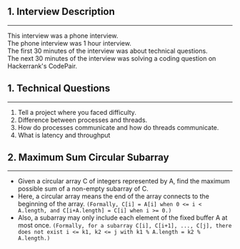 ## 1. Interview Description
-----

This interview was a phone interview.  
The phone interview was 1 hour interview.  
The first 30 minutes of the interview was about technical questions.  
The next 30 minutes of the interview was solving a coding question on Hackerrank's CodePair. 


## 1. Technical Questions
-----

1. Tell a project where you faced difficulty.
2. Difference between processes and threads.
3. How do processes communicate and how do threads communicate.
4. What is latency and throughput
		
## 2. Maximum Sum Circular Subarray
----
        
- Given a circular array C of integers represented by A, find the maximum possible sum of a non-empty subarray of C.       
- Here, a circular array means the end of the array connects to the beginning of the array.  `(Formally, C[i] = A[i] when 0 <= i < A.length, and C[i+A.length] = C[i] when i >= 0.)`        
- Also, a subarray may only include each element of the fixed buffer A at most once.  `(Formally, for a subarray C[i], C[i+1], ..., C[j], there does not exist i <= k1, k2 <= j with k1 % A.length = k2 % A.length.)`        